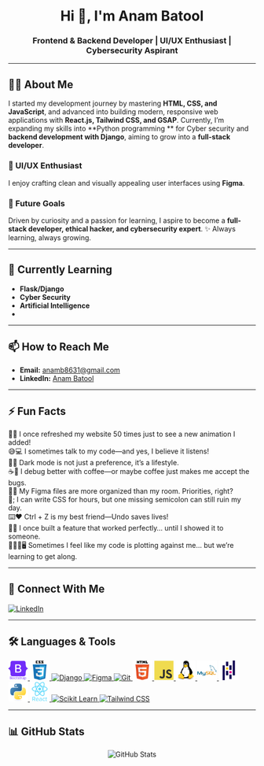 <h1 align="center">Hi 👋, I'm Anam Batool</h1>

<h3 align="center">Frontend & Backend Developer | UI/UX Enthusiast | Cybersecurity Aspirant</h3>

---

## 👩‍💻 About Me
I started my development journey by mastering **HTML, CSS, and JavaScript**, and advanced into building modern, responsive web applications with **React.js, Tailwind CSS, and GSAP**. Currently, I’m expanding my skills into **Python programming ** for Cyber security and **backend development with Django**, aiming to grow into a **full-stack developer**.

### 🎨 UI/UX Enthusiast
I enjoy crafting clean and visually appealing user interfaces using **Figma**.

### 🔐 Future Goals
Driven by curiosity and a passion for learning, I aspire to become a **full-stack developer, ethical hacker, and cybersecurity expert**. ✨ Always learning, always growing.

---

## 🌱 Currently Learning
- **Flask/Django**
- **Cyber Security**
- **Artificial Intelligence**
- 

---

## 📫 How to Reach Me
- **Email:** anamb8631@gmail.com
- **LinkedIn:** [Anam Batool](https://www.linkedin.com/in/anam-batool-6a7018345)

---

## ⚡ Fun Facts
🚀✨ I once refreshed my website 50 times just to see a new animation I added!  
😅💻 I sometimes talk to my code—and yes, I believe it listens!  
🖤🌙 Dark mode is not just a preference, it’s a lifestyle.  
☕🐞 I debug better with coffee—or maybe coffee just makes me accept the bugs.  
🎨📂 My Figma files are more organized than my room. Priorities, right?  
🤯; I can write CSS for hours, but one missing semicolon can still ruin my day.  
⌨️❤️ Ctrl + Z is my best friend—Undo saves lives!  
🙈🔄 I once built a feature that worked perfectly… until I showed it to someone.  
🧑‍💻🤝🖥️ Sometimes I feel like my code is plotting against me… but we’re learning to get along.

---

## 📌 Connect With Me
<p align="left">
    <a href="https://www.linkedin.com/in/anam-batool-6a7018345" target="blank">
        <img align="center" src="https://raw.githubusercontent.com/rahuldkjain/github-profile-readme-generator/master/src/images/icons/Social/linked-in-alt.svg" alt="LinkedIn" height="30" width="40" />
    </a>
</p>

---

## 🛠 Languages & Tools
<p align="left">
    <a href="https://getbootstrap.com" target="_blank" rel="noreferrer">
        <img src="https://raw.githubusercontent.com/devicons/devicon/master/icons/bootstrap/bootstrap-plain-wordmark.svg" alt="Bootstrap" width="40" height="40"/>
    </a>
    <a href="https://www.w3schools.com/css/" target="_blank" rel="noreferrer">
        <img src="https://raw.githubusercontent.com/devicons/devicon/master/icons/css3/css3-original-wordmark.svg" alt="CSS3" width="40" height="40"/>
    </a>
    <a href="https://www.djangoproject.com/" target="_blank" rel="noreferrer">
        <img src="https://cdn.worldvectorlogo.com/logos/django.svg" alt="Django" width="40" height="40"/>
    </a>
    <a href="https://www.figma.com/" target="_blank" rel="noreferrer">
        <img src="https://www.vectorlogo.zone/logos/figma/figma-icon.svg" alt="Figma" width="40" height="40"/>
    </a>
    <a href="https://git-scm.com/" target="_blank" rel="noreferrer">
        <img src="https://www.vectorlogo.zone/logos/git-scm/git-scm-icon.svg" alt="Git" width="40" height="40"/>
    </a>
    <a href="https://www.w3.org/html/" target="_blank" rel="noreferrer">
        <img src="https://raw.githubusercontent.com/devicons/devicon/master/icons/html5/html5-original-wordmark.svg" alt="HTML5" width="40" height="40"/>
    </a>
    <a href="https://developer.mozilla.org/en-US/docs/Web/JavaScript" target="_blank" rel="noreferrer">
        <img src="https://raw.githubusercontent.com/devicons/devicon/master/icons/javascript/javascript-original.svg" alt="JavaScript" width="40" height="40"/>
    </a>
    <a href="https://www.linux.org/" target="_blank" rel="noreferrer">
        <img src="https://raw.githubusercontent.com/devicons/devicon/master/icons/linux/linux-original.svg" alt="Linux" width="40" height="40"/>
    </a>
    <a href="https://www.mysql.com/" target="_blank" rel="noreferrer">
        <img src="https://raw.githubusercontent.com/devicons/devicon/master/icons/mysql/mysql-original-wordmark.svg" alt="MySQL" width="40" height="40"/>
    </a>
    <a href="https://pandas.pydata.org/" target="_blank" rel="noreferrer">
        <img src="https://raw.githubusercontent.com/devicons/devicon/2ae2a900d2f041da66e950e4d48052658d850630/icons/pandas/pandas-original.svg" alt="Pandas" width="40" height="40"/>
    </a>
    <a href="https://www.python.org" target="_blank" rel="noreferrer">
        <img src="https://raw.githubusercontent.com/devicons/devicon/master/icons/python/python-original.svg" alt="Python" width="40" height="40"/>
    </a>
    <a href="https://reactjs.org/" target="_blank" rel="noreferrer">
        <img src="https://raw.githubusercontent.com/devicons/devicon/master/icons/react/react-original-wordmark.svg" alt="React" width="40" height="40"/>
    </a>
    <a href="https://scikit-learn.org/" target="_blank" rel="noreferrer">
        <img src="https://upload.wikimedia.org/wikipedia/commons/0/05/Scikit_learn_logo_small.svg" alt="Scikit Learn" width="40" height="40"/>
    </a>
    <a href="https://tailwindcss.com/" target="_blank" rel="noreferrer">
        <img src="https://www.vectorlogo.zone/logos/tailwindcss/tailwindcss-icon.svg" alt="Tailwind CSS" width="40" height="40"/>
    </a>
</p>

---

## 📊 GitHub Stats
<p align="center">
    <img src="https://github-readme-stats.vercel.app/api/top-langs?username=anam-batool-12&show_icons=true&locale=en&layout=compact" alt="GitHub Stats" />
</p>
